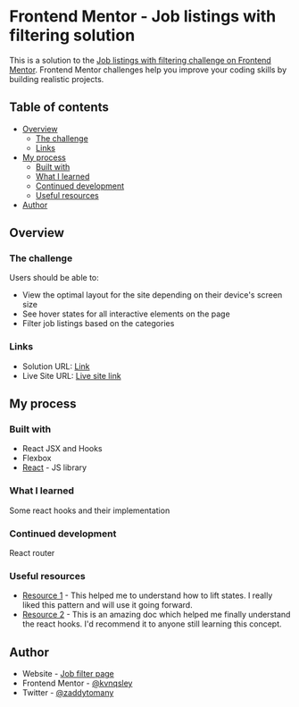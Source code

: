 

# Frontend Mentor - Job listings with filtering solution

This is a solution to the [Job listings with filtering challenge on Frontend Mentor](https://www.frontendmentor.io/challenges/job-listings-with-filtering-ivstIPCt). Frontend Mentor challenges help you improve your coding skills by building realistic projects. 

## Table of contents

- [Overview](#overview)
  - [The challenge](#the-challenge)
  - [Links](#links)
- [My process](#my-process)
  - [Built with](#built-with)
  - [What I learned](#what-i-learned)
  - [Continued development](#continued-development)
  - [Useful resources](#useful-resources)
- [Author](#author)



## Overview

### The challenge

Users should be able to:

- View the optimal layout for the site depending on their device's screen size
- See hover states for all interactive elements on the page
- Filter job listings based on the categories



### Links

- Solution URL: [Link](https://www.frontendmentor.io/solutions/job-filter-page-using-react-80O4NCU3Tk)
- Live Site URL: [Live site link](https://job-filter-by-kvnqsley.netlify.app/)

## My process

### Built with

- React JSX and Hooks
- Flexbox
- [React](https://reactjs.org/) - JS library



### What I learned

Some react hooks and their implementation


### Continued development

React router


### Useful resources

- [Resource 1](https://www.freecodecamp.org) - This helped me to understand how to lift states. I really liked this pattern and will use it going forward.
- [Resource 2](https://www.reactjs.org) - This is an amazing doc which helped me finally understand the react hooks. I'd recommend it to anyone still learning this concept.


## Author

- Website - [Job filter page](https://job-filter-by-kvnqsley.netlify.app/)
- Frontend Mentor - [@kvnqsley](https://www.frontendmentor.io/profile/kvnqsley)
- Twitter - [@zaddytomany](https://www.twitter.com/zaddytomany)




